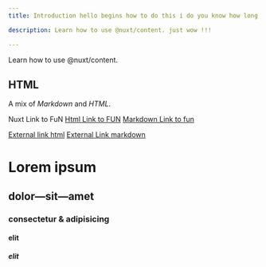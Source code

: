 ```yaml
---
title: Introduction hello begins how to do this i do you know how long time we have met each other  just local !

description: Learn how to use @nuxt/content. just wow !!!

---
```


Learn how to use @nuxt/content.

<!--more-->

## HTML

<p><span class="note">A mix of <em>Markdown</em> and <em>HTML</em>.</span></p>

<!--more-->

<nuxt-mountains ></nuxt-mountains>

<!--more-->

<nuxt-link to="/fun/">Nuxt Link to FuN</nuxt-link>
<a href="/fun/">Html Link to FUN</a>
[Markdown Link to fun](/fun/)

<a href="https://nuxtjs.org">External link html</a>
[External Link markdown](https://nuxtjs.org)

<!--more-->

# Lorem ipsum

## dolor—sit—amet

### consectetur &amp; adipisicing

#### elit

##### elit


